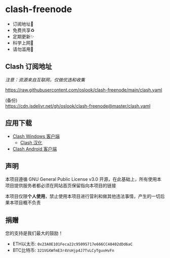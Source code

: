 # clash-freenode
- 订阅地址🚀
- 免费共享♻️
- 定期更新✨
- 科学上网🌈
- 请勿滥用🚫

## Clash 订阅地址
*注意：资源来自互联网，仅做优选和收集*

 https://raw.githubusercontent.com/oslook/clash-freenode/main/clash.yaml
 
 (备份)  
 https://cdn.jsdelivr.net/gh/oslook/clash-freenode@master/clash.yaml

## 应用下载

- [Clash Windows 客户端](https://github.com/Fndroid/clash_for_windows_pkg/releases)
  - [Clash 汉化](https://github.com/BoyceLig/Clash_Chinese_Patch/releases)
- [Clash Android 客户端](https://github.com/Kr328/ClashForAndroid/releases)

## 声明
本项目遵循 GNU General Public License v3.0 开源，在此基础上，所有使用本项目提供服务者都必须在网站首页保留指向本项目的链接

本项目仅限**个人使用**，禁止使用本项目进行营利和做其他违法事情，产生的一切后果本项目概不负责

## 捐赠
您的支持是我们最大的鼓励！

- ETH以太币: `0x23A0E101Feca22c95095717e666CC48402dDd6aC`
- BTC比特币: `321VGXWfmE3r4VsHjp4J7TvLCyTguvHvFn`
